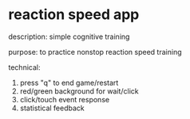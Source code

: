 # reaction speed app

description: simple cognitive training

purpose: to practice nonstop reaction speed training

technical:
1) press "q" to end game/restart
2) red/green background for wait/click
3) click/touch event response
4) statistical feedback
